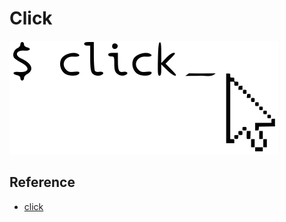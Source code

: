 # Click

![alt text](image-3.png)

## Reference

- [click](https://click.palletsprojects.com/en/8.0.x/)